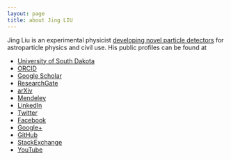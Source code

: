 ```yaml
---
layout: page
title: about Jing LIU
---
```


Jing Liu is an experimental physicist [developing novel particle detectors](/rdlab) for
astroparticle physics and civil use. His public profiles can be found at

- [University of South Dakota](http://www.usd.edu/arts-and-sciences/physics/jing-liu.cfm)
- [ORCID](http://orcid.org/0000-0003-1869-2407)
- [Google Scholar](https://scholar.google.com/citations?user=CIQdaf8AAAAJ&hl=en)
- [ResearchGate](https://www.researchgate.net/profile/Jing_Liu117)
- [arXiv](http://arxiv.org/a/liu_j_2)
- [Mendeley](http://www.mendeley.com/profiles/jing-liu36)
- [LinkedIn](https://www.linkedin.com/in/jingliuphys)
- [Twitter](https://twitter.com/jingliusd)
- [Facebook](https://www.facebook.com/liu.jing.501)
- [Google+](https://plus.google.com/101717075408086641466)
- [GitHub](https://github.com/jintonic)
- [StackExchange](http://stackexchange.com/users/2014017/jing)
- [YouTube](https://www.youtube.com/channel/UCQd4wp1ehUPXVHLjqYAMR3g)
